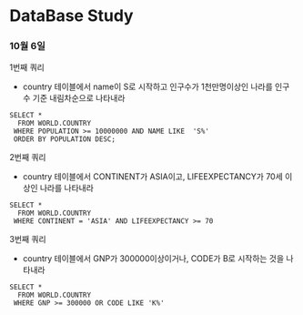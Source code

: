 # DataBase Study

### 10월 6일

1번째 쿼리

+ country 테이블에서 name이 S로 시작하고 인구수가 1천만명이상인 나라를 인구수 기준 내림차순으로 나타내라

```mysql
SELECT *
  FROM WORLD.COUNTRY
 WHERE POPULATION >= 10000000 AND NAME LIKE  'S%'
 ORDER BY POPULATION DESC; 
```

2번째 쿼리

+ country 테이블에서 CONTINENT가 ASIA이고, LIFEEXPECTANCY가 70세 이상인 나라를 나타내라

```mysql
SELECT *
  FROM WORLD.COUNTRY
 WHERE CONTINENT = 'ASIA' AND LIFEEXPECTANCY >= 70
```

3번째 쿼리

+ country 테이블에서 GNP가 300000이상이거나, CODE가 B로 시작하는 것을 나타내라

```MYSQL
SELECT *
  FROM WORLD.COUNTRY
 WHERE GNP >= 300000 OR CODE LIKE 'K%'
```

